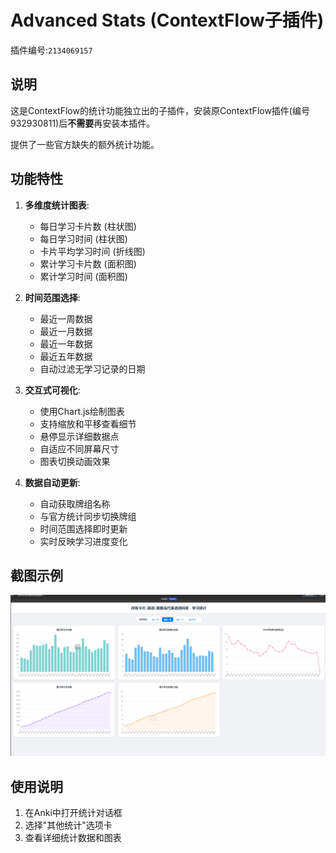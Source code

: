 # Advanced Stats (ContextFlow子插件)

插件编号:`2134069157`

## 说明

这是ContextFlow的统计功能独立出的子插件，安装原ContextFlow插件(编号932930811)后**不需要**再安装本插件。

提供了一些官方缺失的额外统计功能。

## 功能特性

1. **多维度统计图表**:
   - 每日学习卡片数 (柱状图)
   - 每日学习时间 (柱状图)
   - 卡片平均学习时间 (折线图)
   - 累计学习卡片数 (面积图)
   - 累计学习时间 (面积图)

2. **时间范围选择**:
   - 最近一周数据
   - 最近一月数据
   - 最近一年数据
   - 最近五年数据
   - 自动过滤无学习记录的日期

3. **交互式可视化**:
   - 使用Chart.js绘制图表
   - 支持缩放和平移查看细节
   - 悬停显示详细数据点
   - 自适应不同屏幕尺寸
   - 图表切换动画效果

4. **数据自动更新**:
   - 自动获取牌组名称
   - 与官方统计同步切换牌组
   - 时间范围选择即时更新
   - 实时反映学习进度变化

## 截图示例

![截图示例](https://github.com/socialismbuilder/Advanced_Stats/blob/main/picture/截图1.png)

## 使用说明

1. 在Anki中打开统计对话框
2. 选择"其他统计"选项卡
3. 查看详细统计数据和图表
